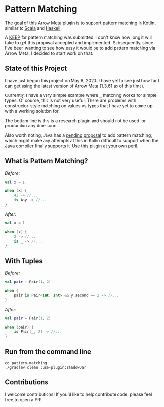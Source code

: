 # Pattern Matching

The goal of this Arrow Meta plugin is to support pattern matching in Kotlin, similar to [Scala](https://docs.scala-lang.org/tour/pattern-matching.html) and [Haskell](http://learnyouahaskell.com/syntax-in-functions).

A [KEEP](https://github.com/Kotlin/KEEP/pull/213) for pattern matching was submitted. I don't know how long it will take to get this proposal accepted and implemented. Subsequently, since I've been wanting to see how easy it would be to add pattern matching via Arrow Meta, I decided to start work on that.

## State of this Project

I have just begun this project on May 8, 2020. I have yet to see just how far I can get using the latest version of Arrow Meta (1.3.61 as of this time).

Currently, I have a very simple example where `_` matching works for simple types. Of course, this is not very useful. There are problems with constructor-style matching on values vs types that I have yet to come up with a working solution for.

The bottom line is this is a research plugin and should not be used for production any time soon.

Also worth noting, Java has a [pending proposal](https://cr.openjdk.java.net/~briangoetz/amber/pattern-match.html) to add pattern matching, which might make any attempts at this in Kotlin difficult to support when the Java compiler finally supports it. Use this plugin at your own peril.

## What is Pattern Matching?

_Before:_

```kotlin
val x = 1

when (x) {
    42 -> //...
    is Any -> //...
}
```

_After:_

```kotlin
val x = 1

when (x) {
    2 -> //...
    is _ -> //...
}
```

## With Tuples

_Before:_

```kotlin
val pair = Pair(1, 2)

when {
    pair is Pair<Int, Int> && y.second == 2 -> //...
}
```

_After:_

```kotlin
val pair = Pair(1, 2)

when (pair) {
    is Pair(_, 2) -> //...
}
```

## Run from the command line

```shell
cd pattern-matching
./gradlew clean :use-plugin:shadowJar
```

## Contributions

I welcome contributions! If you'd like to help contribute code, please feel free to open a PR!
